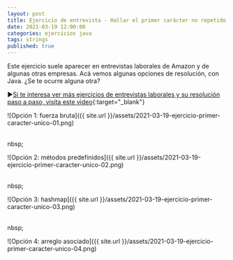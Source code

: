 ```yaml
---
layout: post
title: Ejercicio de entrevista - Hallar el primer carácter no repetido en un string
date: 2021-03-19 12:00:00
categories: ejercicios java
tags: strings
published: true
---
```



Este ejercicio suele aparecer en entrevistas laborales de Amazon y de algunas otras empresas. Acá vemos algunas opciones de resolución, con Java. ¿Se te ocurre alguna otra?

▶️[Si te interesa ver más ejercicios de entrevistas laborales y su resolución paso a paso, visita este video](https://www.youtube.com/watch?v=nADemX9stHY){:target="_blank"}


![Opción 1: fuerza bruta]({{ site.url }}/assets/2021-03-19-ejercicio-primer-caracter-unico-01.png)

<br />nbsp;

![Opción 2: métodos predefinidos]({{ site.url }}/assets/2021-03-19-ejercicio-primer-caracter-unico-02.png)

<br />nbsp;

![Opción 3: hashmap]({{ site.url }}/assets/2021-03-19-ejercicio-primer-caracter-unico-03.png)

<br />nbsp;

![Opción 4: arreglo asociado]({{ site.url }}/assets/2021-03-19-ejercicio-primer-caracter-unico-04.png)





